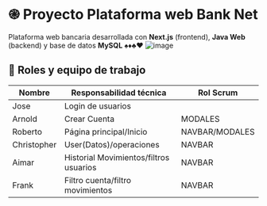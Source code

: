 # ֎ Proyecto Plataforma web Bank Net

Plataforma web bancaria desarrollada con **Next.js** (frontend), **Java Web** (backend) y base de datos **MySQL**  ♠♦♣♥
![image](https://github.com/user-attachments/assets/1f28e5de-5af2-406d-9753-091eecc9d790)


## 👥 Roles y equipo de trabajo 

| Nombre   | Responsabilidad técnica           | Rol Scrum      |
|----------|------------------------------------|----------------|
| Jose    | Login de usuarios                  |			 |
| Arnold     |Crear Cuenta		 | MODALES      |
| Roberto | Página principal/Inicio                 | NAVBAR/MODALES      |
| Christopher   | User(Datos)/operaciones               | NAVBAR      |
| Aimar   | Historial Movimientos/filtros usuarios   | NAVBAR      |
| Frank    | Filtro cuenta/filtro movimientos	| NAVBAR      |


